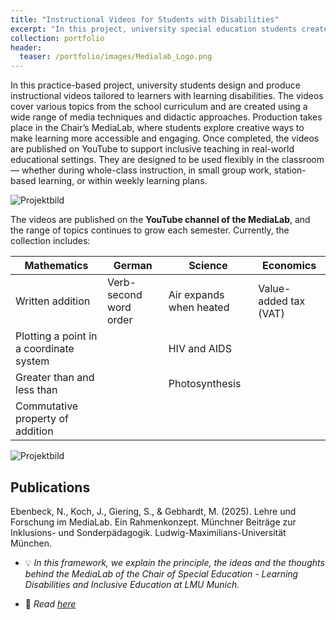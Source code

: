 ```yaml
---
title: "Instructional Videos for Students with Disabilities"
excerpt: "In this project, university special education students create curriculum-based instructional videos for learners with learning disabilities. Produced in the University's MediaLab and published on YouTube, the videos support flexible use in inclusive classrooms, from whole-class teaching to group work and self-paced learning."
collection: portfolio
header:
  teaser: /portfolio/images/Medialab_Logo.png
---
```


In this practice-based project, university students design and produce instructional videos tailored to learners with learning disabilities. The videos cover various topics from the school curriculum and are created using a wide range of media techniques and didactic approaches. Production takes place in the Chair’s MediaLab, where students explore creative ways to make learning more accessible and engaging. Once completed, the videos are published on YouTube to support inclusive teaching in real-world educational settings. They are designed to be used flexibly in the classroom — whether during whole-class instruction, in small group work, station-based learning, or within weekly learning plans.

![Projektbild](/portfolio/images/Medialab_Raum.png)

The videos are published on the **YouTube channel of the MediaLab**, and the range of topics continues to grow each semester. Currently, the collection includes:

| **Mathematics**                          | **German**                | **Science**                  | **Economics**          |
|------------------------------------------|----------------------------|------------------------------|------------------------|
| Written addition                         | Verb-second word order     | Air expands when heated      | Value-added tax (VAT) |
| Plotting a point in a coordinate system  |                            | HIV and AIDS                 |                        |
| Greater than and less than              |                            | Photosynthesis               |                        |
| Commutative property of addition         |                            |                              |                        |

![Projektbild](/portfolio/images/Medialab_Header.png)

## Publications

Ebenbeck, N., Koch, J., Giering, S., & Gebhardt, M. (2025). Lehre und Forschung im MediaLab. Ein Rahmenkonzept. Münchner Beiträge zur Inklusions- und Sonderpädagogik. Ludwig-Maximilians-Universität München. 

<style>
  .page__inner-wrap > header > p {
    display: none !important;
  }
</style>

* :bulb: *In this framework, we explain the principle, the ideas and the thoughts behind the MediaLab of the Chair of Special Education - Learning Disabilities and Inclusive Education at LMU Munich.*

* :page_facing_up: *Read [here](doi.org/10.5282/ubm/epub.125338)*

